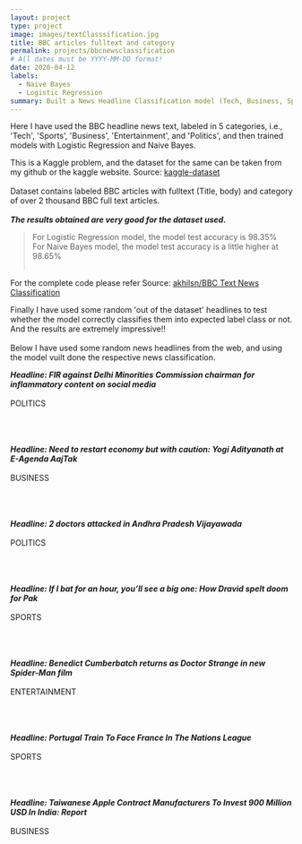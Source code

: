 ```yaml
---
layout: project
type: project
image: images/textClasssification.jpg
title: BBC articles fulltext and category
permalink: projects/bbcnewsclassification
# All dates must be YYYY-MM-DD format!
date: 2020-04-12
labels:
  - Naive Bayes
  - Logistic Regression
summary: Built a News Headline Classification model (Tech, Business, Sports, Entertainment, Politics) using Naive Bayes and Logistic Regression modeling performing well on the performance metrics.
---
```


Here I have used the BBC headline news text, labeled in 5 categories, i.e., 'Tech', 'Sports', 'Business', 'Entertainment', and 'Politics', and then trained models with Logistic Regression and Naive Bayes.

This is a Kaggle problem, and the dataset for the same can be taken from my github or the kaggle website.
Source: <a href="https://www.kaggle.com/yufengdev/bbc-fulltext-and-category">kaggle-dataset</a>
<br><br>
Dataset contains labeled BBC articles with fulltext (Title, body) and category of over 2 thousand BBC full text articles.
<br><br>
***The results obtained are very good for the dataset used.***<br>
> For Logistic Regression model, the model test accuracy is 98.35%<br>
> For Naive Bayes model, the model test accuracy is a little higher at 98.65%<br><br>

For the complete code please refer
Source: <a href="https://github.com/akhilsn/Kaggle-Projects/tree/master/BBC%20Text%20News%20Classification"><i class="large github icon "></i>akhilsn/BBC Text News Classification</a>

Finally I have used some random 'out of the dataset' headlines to test whether the model correctly classifies them into expected label class or not. And the results are extremely impressive!!
<br><br>Below I have used some random news headlines from the web, and using the model vuilt done the respective news classification.<br>

***Headline: FIR against Delhi Minorities Commission chairman for inflammatory content on social media***<br><br>
POLITICS
<br><br><br><br>

***Headline: Need to restart economy but with caution: Yogi Adityanath at E-Agenda AajTak***<br><br>
BUSINESS
<br><br><br><br>

***Headline: 2 doctors attacked in Andhra Pradesh Vijayawada***<br><br>
POLITICS
<br><br><br><br>

***Headline: If I bat for an hour, you’ll see a big one: How Dravid spelt doom for Pak***<br><br>
SPORTS
<br><br><br><br>

***Headline: Benedict Cumberbatch returns as Doctor Strange in new Spider-Man film***<br><br>
ENTERTAINMENT
<br><br><br><br>

***Headline: Portugal Train To Face France In The Nations League***<br><br>
SPORTS
<br><br><br><br>

***Headline: Taiwanese Apple Contract Manufacturers To Invest 900 Million USD In India: Report***<br><br>
BUSINESS
